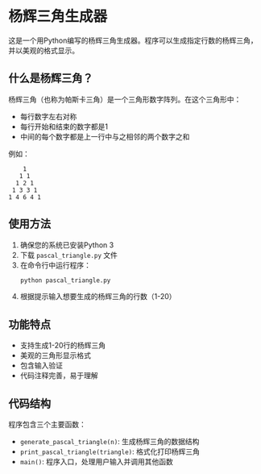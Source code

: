 # 杨辉三角生成器

这是一个用Python编写的杨辉三角生成器。程序可以生成指定行数的杨辉三角，并以美观的格式显示。

## 什么是杨辉三角？

杨辉三角（也称为帕斯卡三角）是一个三角形数字阵列。在这个三角形中：
- 每行数字左右对称
- 每行开始和结束的数字都是1
- 中间的每个数字都是上一行中与之相邻的两个数字之和

例如：
```
    1
   1 1
  1 2 1
 1 3 3 1
1 4 6 4 1
```

## 使用方法

1. 确保您的系统已安装Python 3
2. 下载 `pascal_triangle.py` 文件
3. 在命令行中运行程序：
   ```bash
   python pascal_triangle.py
   ```
4. 根据提示输入想要生成的杨辉三角的行数（1-20）

## 功能特点

- 支持生成1-20行的杨辉三角
- 美观的三角形显示格式
- 包含输入验证
- 代码注释完善，易于理解

## 代码结构

程序包含三个主要函数：
- `generate_pascal_triangle(n)`: 生成杨辉三角的数据结构
- `print_pascal_triangle(triangle)`: 格式化打印杨辉三角
- `main()`: 程序入口，处理用户输入并调用其他函数